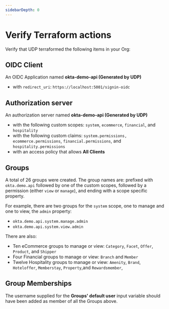 ```yaml
---
sidebarDepth: 0
---
```

# Verify Terraform actions

Verify that UDP terraformed the following items in your Org:

## OIDC Client
An OIDC Application named **okta-demo-api (Generated by UDP)**
  * with `redirect_uri`: `https://localhost:5001/signin-oidc`

## Authorization server
 An authorization server named **okta-demo-api (Generated by UDP)**
 - with the following custom scopes: `system`, `ecommerce`, `financial`, and `hospitality`
 - with the following custom claims: `system.permissions,` `ecommerce.permissions`, `financial.permissions`, and `hospitality.permissions`
 - with an access policy that allows **All Clients**

## Groups

A total of 26 groups were created. The  group names are: prefixed with `okta.demo.api` followed by one of the custom scopes, followed by a permission (either `view` or `manage`), and ending with a scope specific property.

For example, there are two groups for the `system` scope, one to manage and one to view, the `admin` property:
  - `okta.demo.api.system.manage.admin`
  - `okta.demo.api.system.view.admin`

There are also:
- Ten eCommerce groups to manage or view: `Category`, `Facet`, `Offer`, `Product`, and `Shipper`
- Four Financial groups to manage or view: `Branch` and `Member`
- Twelve Hospitality groups to manage or view: `Amenity`, `Brand`, `Hoteloffer`, `Memberstay`, `Property`,and `Rewardsmember`,

## Group Memberships
The username supplied for the **Groups' default user** input variable should have been added as member of all the Groups above.
